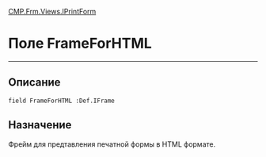 ﻿---
Link: CMP.Frm.Views.IPrintForm.@FrameForHTML
---

<!---  Навигация
[Имя проекта](#) :
-->
[CMP.Frm.Views.IPrintForm](Default)

# Поле FrameForHTML
---

## Описание

    field FrameForHTML :Def.IFrame

<!--
## Аргументы{#Args}

### Аргумент1

Описание аргумента 1
-->

## Назначение

Фрейм для предтавления печатной формы в HTML формате.

<!--
## Пример

    FrameForHTML...
-->

